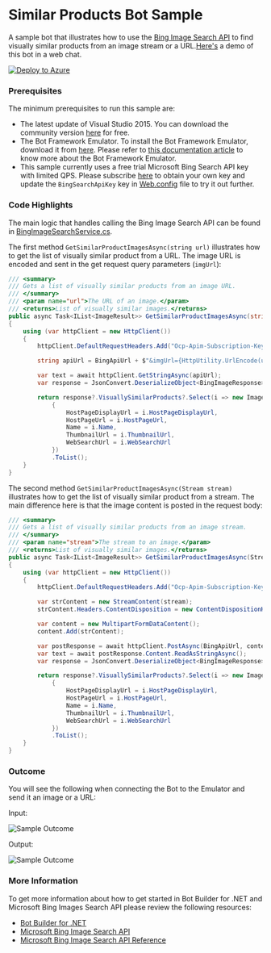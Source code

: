 ﻿# Similar Products Bot Sample

A sample bot that illustrates how to use the [Bing Image Search API](https://www.microsoft.com/cognitive-services/en-us/bing-image-search-api) to find visually similar products from an image stream or a URL.[Here's](https://docs.botframework.com/en-us/bot-intelligence/search/#example-product-bot) a demo of this bot in a web chat.

[![Deploy to Azure][Deploy Button]][Deploy CSharp/SimilarProducts]

[Deploy Button]: https://azuredeploy.net/deploybutton.png
[Deploy CSharp/SimilarProducts]: https://azuredeploy.net

### Prerequisites

The minimum prerequisites to run this sample are:
* The latest update of Visual Studio 2015. You can download the community version [here](http://www.visualstudio.com) for free.
* The Bot Framework Emulator. To install the Bot Framework Emulator, download it from [here](https://emulator.botframework.com/). Please refer to [this documentation article](https://github.com/microsoft/botframework-emulator/wiki/Getting-Started) to know more about the Bot Framework Emulator.
* This sample currently uses a free trial Microsoft Bing Search API key with limited QPS. Please subscribe [here](https://www.microsoft.com/cognitive-services/en-us/subscriptions) to obtain your own key and update the `BingSearchApiKey` key in [Web.config](Web.config) file to try it out further.

### Code Highlights
The main logic that handles calling the Bing Image Search API can be found in [BingImageSearchService.cs](Services/BingImageSearchService.cs).

The first method `GetSimilarProductImagesAsync(string url)` illustrates how to get the list of visually similar product from a URL. The image URL is encoded and sent in the get request query parameters (`imgUrl`):

````C#
/// <summary>
/// Gets a list of visually similar products from an image URL.
/// </summary>
/// <param name="url">The URL of an image.</param>
/// <returns>List of visually similar images.</returns>
public async Task<IList<ImageResult>> GetSimilarProductImagesAsync(string url)
{
    using (var httpClient = new HttpClient())
    {
        httpClient.DefaultRequestHeaders.Add("Ocp-Apim-Subscription-Key", ApiKey);

        string apiUrl = BingApiUrl + $"&imgUrl={HttpUtility.UrlEncode(url)}";

        var text = await httpClient.GetStringAsync(apiUrl);
        var response = JsonConvert.DeserializeObject<BingImageResponse>(text);

        return response?.VisuallySimilarProducts?.Select(i => new ImageResult
            {
                HostPageDisplayUrl = i.HostPageDisplayUrl,
                HostPageUrl = i.HostPageUrl,
                Name = i.Name,
                ThumbnailUrl = i.ThumbnailUrl,
                WebSearchUrl = i.WebSearchUrl
            })
            .ToList();
    }
}
````

The second method `GetSimilarProductImagesAsync(Stream stream)` illustrates how to get the list of visually similar product from a stream. The main difference here is that the image content is posted in the request body:

```C#
/// <summary>
/// Gets a list of visually similar products from an image stream.
/// </summary>
/// <param name="stream">The stream to an image.</param>
/// <returns>List of visually similar images.</returns>
public async Task<IList<ImageResult>> GetSimilarProductImagesAsync(Stream stream)
{
    using (var httpClient = new HttpClient())
    {
        httpClient.DefaultRequestHeaders.Add("Ocp-Apim-Subscription-Key", ApiKey);

        var strContent = new StreamContent(stream);
        strContent.Headers.ContentDisposition = new ContentDispositionHeaderValue("form-data") { FileName = "Any-Name-Works" };

        var content = new MultipartFormDataContent();
        content.Add(strContent);

        var postResponse = await httpClient.PostAsync(BingApiUrl, content);
        var text = await postResponse.Content.ReadAsStringAsync();
        var response = JsonConvert.DeserializeObject<BingImageResponse>(text);

        return response?.VisuallySimilarProducts?.Select(i => new ImageResult
            {
                HostPageDisplayUrl = i.HostPageDisplayUrl,
                HostPageUrl = i.HostPageUrl,
                Name = i.Name,
                ThumbnailUrl = i.ThumbnailUrl,
                WebSearchUrl = i.WebSearchUrl
            })
            .ToList();
    }
}
```

### Outcome

You will see the following when connecting the Bot to the Emulator and send it an image or a URL:

Input:

![Sample Outcome](Images/blue-shoes.jpg)

Output:

![Sample Outcome](Images/outcome-emulator-stream.png)

### More Information

To get more information about how to get started in Bot Builder for .NET and Microsoft Bing Images Search API please review the following resources:
* [Bot Builder for .NET](https://docs.botframework.com/en-us/csharp/builder/sdkreference/index.html)
* [Microsoft Bing Image Search API](https://www.microsoft.com/cognitive-services/en-us/bing-image-search-api)
* [Microsoft Bing Image Search API Reference](https://msdn.microsoft.com/en-us/library/dn760791.aspx)
